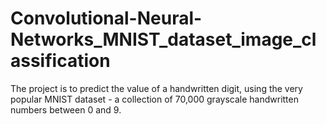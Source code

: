 # Convolutional-Neural-Networks_MNIST_dataset_image_classification
The project is to predict the value of a handwritten digit, using the very popular MNIST dataset - a collection of 70,000 grayscale handwritten numbers between 0 and 9.
